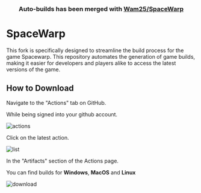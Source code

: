 <h3 align="center">Auto-builds has been merged with <a href="https://github.com/Wam25/SpaceWarp">Wam25/SpaceWarp</a></h3>

# SpaceWarp

This fork is specifically designed to streamline the build process for the game Spacewarp. This repository automates the generation of game builds, making it easier for developers and players alike to access the latest versions of the game.

## How to Download

Navigate to the "Actions" tab on GitHub.

While being signed into your github account.

![actions](https://api.serversmp.xyz/upload/646b8e26a7fc256b12beb629.png)

Click on the latest action.

![list](https://api.serversmp.xyz/upload/646b8e6da7fc256b12beb632.png)

In the "Artifacts" section of the Actions page.

You can find builds for **Windows**, **MacOS** and **Linux**

![download](https://api.serversmp.xyz/upload/646b8eafa7fc256b12beb638.png)

